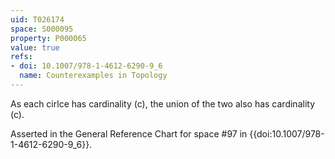 ```yaml
---
uid: T026174
space: S000095
property: P000065
value: true
refs:
- doi: 10.1007/978-1-4612-6290-9_6
  name: Counterexamples in Topology
---
```


As each cirlce has cardinality (c), the union of the two also has cardinality (c).

Asserted in the General Reference Chart for space #97 in
{{doi:10.1007/978-1-4612-6290-9_6}}.
